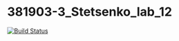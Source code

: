 # 381903-3_Stetsenko_lab_12

[![Build Status](https://travis-ci.org/xede2321/381903-3_Stetsenko_lab_12.svg?branch=main)](https://travis-ci.org/xede2321/381903-3_Stetsenko_lab_12)
